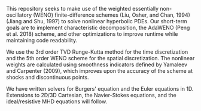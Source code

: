 This repository seeks to make use of the weighted essentially non-oscillatory (WENO) finite-difference schemes (Liu, Osher, and Chan, 1994) (Jiang and Shu, 1997) to solve nonlinear hyperbolic PDEs. Our short-term goals are to implement characteristic decomposition, the AdaWENO (Peng et al. 2018) scheme, and other optimizations to improve runtime while maintaining code readability.

We use the 3rd order TVD Runge-Kutta method for the time discretization and the 5th order WENO scheme for the spatial discretization. The nonlinear weights are calculated using smoothness indicators defined by Yamaleev and Carpenter (2009), which improves upon the accuracy of the scheme at shocks and discontinuous points.

We have written solvers for Burgers' equation and the Euler equations in 1D. Extensions to 2D/3D Cartesian, the Navier-Stokes equations, and the ideal/resistive MHD equations will follow.
